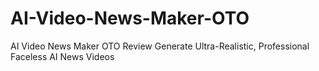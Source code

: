 # AI-Video-News-Maker-OTO
AI Video News Maker OTO Review Generate Ultra-Realistic, Professional Faceless AI News Videos
